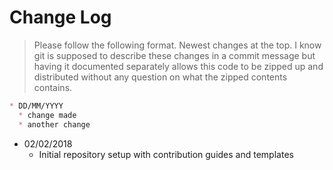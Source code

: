 # Change Log

> Please follow the following format. Newest changes at the top. I know git is supposed to describe these changes in a commit message but having it documented separately allows this code to be zipped up and distributed without any question on what the zipped contents contains.

```markdown
* DD/MM/YYYY
  * change made
  * another change
```

* 02/02/2018
  * Initial repository setup with contribution guides and templates
